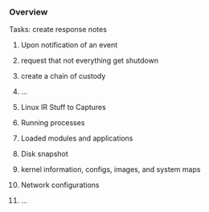 ### Overview

Tasks: create response notes

1. Upon notification of an event
  1. request that not everything get shutdown
  2. create a chain of custody
  3. ...

2.  Linux IR Stuff to Captures
  1.  Running processes
  2.  Loaded modules and applications
  3.  Disk snapshot
  4.  kernel information, configs, images, and system maps
  5.  Network configurations
  6. ...

